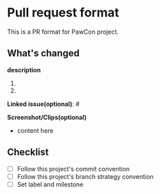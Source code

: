 # Pull request format

This is a PR format for PawCon project.

## What's changed

**description**

1.
1.

**Linked issue(optional)**: #

**Screenshot/Clips(optional)**

- content here

## Checklist

- [ ] Follow this project's commit convention
- [ ] Follow this project's branch strategy convention
- [ ] Set label and milestone
